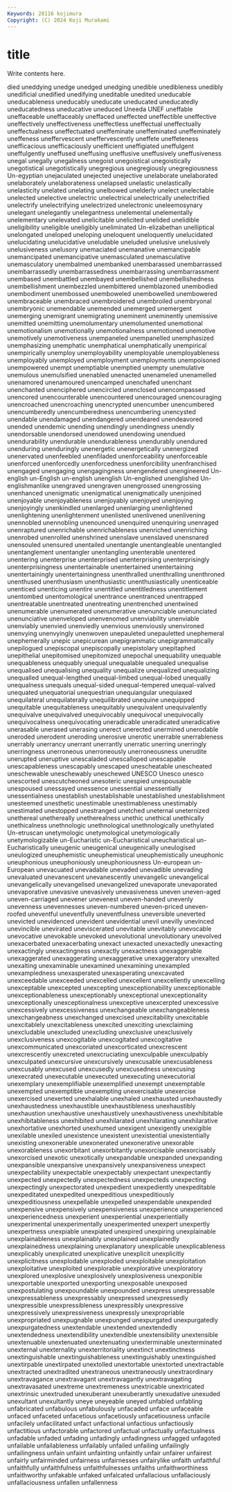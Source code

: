 ```yaml
---
Keywords: 28116 kojimura
Copyright: (C) 2024 Koji Murakami
---
```


# title

Write contents here.



died uneddying unedge unedged unedging
unedible unedibleness unedibly unedificial unedified unedifying uneditable unedited uneducable uneducableness
uneducably uneducate uneducated uneducatedly uneducatedness uneducative uneduced Uneeda UNEF uneffable
uneffaceable uneffaceably uneffaced uneffected uneffectible uneffective uneffectively uneffectiveness uneffectless uneffectual
uneffectually uneffectualness uneffectuated uneffeminate uneffeminated uneffeminately uneffeness uneffervescent uneffervescently uneffete
uneffeteness unefficacious unefficaciously unefficient uneffigiated uneffulgent uneffulgently uneffused uneffusing uneffusive
uneffusively uneffusiveness unegal unegally unegalness unegoist unegoistical unegoistically unegotistical unegotistically
unegregious unegregiously unegregiousness Un-egyptian unejaculated unejected unejective unelaborate unelaborated unelaborately
unelaborateness unelapsed unelastic unelastically unelasticity unelated unelating unelbowed unelderly unelect
unelectable unelected unelective unelectric unelectrical unelectrically unelectrified unelectrify unelectrifying unelectrized
unelectronic uneleemosynary unelegant unelegantly unelegantness unelemental unelementally unelementary unelevated unelicitable
unelicited unelided unelidible uneligibility uneligible uneligibly uneliminated Un-elizabethan unelliptical unelongated
uneloped uneloping uneloquent uneloquently unelucidated unelucidating unelucidative uneludable uneluded unelusive
unelusively unelusiveness unelusory unemaciated unemanative unemancipable unemancipated unemancipative unemasculated unemasculative
unemasculatory unembalmed unembanked unembarassed unembarrassed unembarrassedly unembarrassedness unembarrassing unembarrassment unembased
unembattled unembayed unembellished unembellishedness unembellishment unembezzled unembittered unemblazoned unembodied unembodiment
unembossed unemboweled unembowelled unembowered unembraceable unembraced unembroidered unembroiled unembryonal unembryonic
unemendable unemended unemerged unemergent unemerging unemigrant unemigrating uneminent uneminently unemissive
unemitted unemitting unemolumentary unemolumented unemotional unemotionalism unemotionally unemotionalness unemotioned unemotive
unemotively unemotiveness unempaneled unempanelled unemphasized unemphasizing unemphatic unemphatical unemphatically unempirical
unempirically unemploy unemployability unemployable unemployableness unemployably unemployed unemployment unemployments unempoisoned
unempowered unempt unemptiable unemptied unempty unemulative unemulous unemulsified unenabled unenacted
unenameled unenamelled unenamored unenamoured unencamped unenchafed unenchant unenchanted unenciphered unencircled
unenclosed unencompassed unencored unencounterable unencountered unencouraged unencouraging unencroached unencroaching unencrypted
unencumber unencumbered unencumberedly unencumberedness unencumbering unencysted unendable unendamaged unendangered unendeared
unendeavored unended unendemic unending unendingly unendingness unendly unendorsable unendorsed unendowed
unendowing unendued unendurability unendurable unendurableness unendurably unendured unenduring unenduringly unenergetic
unenergetically unenergized unenervated unenfeebled unenfiladed unenforceability unenforceable unenforced unenforcedly unenforcedness
unenforcibility unenfranchised unengaged unengaging unengagingness unengendered unengineered Un-english un-English un-english
unenglish Un-englished unenglished Un-englishmanlike unengraved unengraven unengrossed unengrossing unenhanced unenigmatic
unenigmatical unenigmatically unenjoined unenjoyable unenjoyableness unenjoyably unenjoyed unenjoying unenjoyingly unenkindled
unenlarged unenlarging unenlightened unenlightening unenlightenment unenlisted unenlivened unenlivening unennobled unennobling
unenounced unenquired unenquiring unenraged unenraptured unenrichable unenrichableness unenriched unenriching unenrobed
unenrolled unenshrined unenslave unenslaved unensnared unensouled unensured unentailed unentangle unentangleable
unentangled unentanglement unentangler unentangling unenterable unentered unentering unenterprise unenterprised unenterprising
unenterprisingly unenterprisingness unentertainable unentertained unentertaining unentertainingly unentertainingness unenthralled unenthralling unenthroned
unenthused unenthusiasm unenthusiastic unenthusiastically unenticeable unenticed unenticing unentire unentitled unentitledness
unentitlement unentombed unentomological unentrance unentranced unentrapped unentreatable unentreated unentreating unentrenched
unentwined unenumerable unenumerated unenumerative unenunciable unenunciated unenunciative unenveloped unenvenomed unenviability
unenviable unenviably unenvied unenviedly unenvious unenviously unenvironed unenvying unenvyingly unenwoven
unepauleted unepauletted unephemeral unephemerally unepic unepicurean unepigrammatic unepigrammatically unepilogued unepiscopal
unepiscopally unepistolary unepitaphed unepithelial unepitomised unepitomized unepochal unequability unequable unequableness
unequably unequal unequalable unequaled unequalise unequalised unequalising unequality unequalize unequalized
unequalizing unequalled unequal-lengthed unequal-limbed unequal-lobed unequally unequalness unequals unequal-sided unequal-tempered
unequal-valved unequated unequatorial unequestrian unequiangular unequiaxed unequilateral unequilaterally unequilibrated unequine
unequipped unequitable unequitableness unequitably unequivalent unequivalently unequivalve unequivalved unequivocably unequivocal
unequivocally unequivocalness unequivocating uneradicable uneradicated uneradicative unerasable unerased unerasing unerect
unerected unermined unerodable uneroded unerodent uneroding unerosive unerotic unerrable unerrableness
unerrably unerrancy unerrant unerrantly unerratic unerring unerringly unerringness unerroneous unerroneously
unerroneousness unerudite unerupted uneruptive unescaladed unescalloped unescapable unescapableness unescapably unescaped
unescheatable unescheated uneschewable uneschewably uneschewed UNESCO Unesco unesco unescorted unescutcheoned
unesoteric unespied unespousable unespoused unessayed unessence unessential unessentially unessentialness unestablish
unestablishable unestablished unestablishment unesteemed unesthetic unestimable unestimableness unestimably unestimated unestopped
unestranged unetched uneternal uneternized unethereal unethereally unetherealness unethic unethical unethically
unethicalness unethnologic unethnological unethnologically unethylated Un-etruscan unetymologic unetymological unetymologically unetymologizable
un-Eucharistic un-Eucharistical uneucharistical un-Eucharistically uneugenic uneugenical uneugenically uneulogised uneulogized uneuphemistic
uneuphemistical uneuphemistically uneuphonic uneuphonious uneuphoniously uneuphoniousness Un-european un-European unevacuated unevadable
unevaded unevadible unevading unevaluated unevanescent unevanescently unevangelic unevangelical unevangelically unevangelised
unevangelized unevaporate unevaporated unevaporative unevasive unevasively unevasiveness uneven uneven-aged uneven-carriaged
unevener unevenest uneven-handed unevenly unevenness unevennesses uneven-numbered uneven-priced uneven-roofed uneventful
uneventfully uneventfulness uneversible uneverted unevicted unevidenced unevident unevidential unevil unevilly
unevinced unevincible unevirated uneviscerated unevitable unevitably unevocable unevocative unevokable unevoked
unevolutional unevolutionary unevolved unexacerbated unexacerbating unexact unexacted unexactedly unexacting unexactingly
unexactingness unexactly unexactness unexaggerable unexaggerated unexaggerating unexaggerative unexaggeratory unexalted unexalting
unexaminable unexamined unexamining unexampled unexampledness unexasperated unexasperating unexcavated unexceedable unexceeded
unexcelled unexcellent unexcellently unexcelling unexceptable unexcepted unexcepting unexceptionability unexceptionable unexceptionableness
unexceptionably unexceptional unexceptionality unexceptionally unexceptionalness unexceptive unexcerpted unexcessive unexcessively unexcessiveness
unexchangeable unexchangeableness unexchangeabness unexchanged unexcised unexcitability unexcitable unexcitablely unexcitableness unexcited
unexciting unexclaiming unexcludable unexcluded unexcluding unexclusive unexclusively unexclusiveness unexcogitable unexcogitated
unexcogitative unexcommunicated unexcoriated unexcorticated unexcrescent unexcrescently unexcreted unexcruciating unexculpable unexculpably
unexculpated unexcursive unexcursively unexcusable unexcusableness unexcusably unexcused unexcusedly unexcusedness unexcusing
unexecrated unexecutable unexecuted unexecuting unexecutorial unexemplary unexemplifiable unexemplified unexempt unexemptable
unexempted unexemptible unexempting unexercisable unexercise unexercised unexerted unexhalable unexhaled unexhausted
unexhaustedly unexhaustedness unexhaustible unexhaustibleness unexhaustibly unexhaustion unexhaustive unexhaustively unexhaustiveness unexhibitable
unexhibitableness unexhibited unexhilarated unexhilarating unexhilarative unexhortative unexhorted unexhumed unexigent unexigently
unexigible unexilable unexiled unexistence unexistent unexistential unexistentially unexisting unexonerable unexonerated
unexonerative unexorable unexorableness unexorbitant unexorbitantly unexorcisable unexorcisably unexorcised unexotic unexotically
unexpandable unexpanded unexpanding unexpansible unexpansive unexpansively unexpansiveness unexpect unexpectability unexpectable
unexpectably unexpectant unexpectantly unexpected unexpectedly unexpectedness unexpecteds unexpecting unexpectingly unexpectorated
unexpedient unexpediently unexpeditable unexpeditated unexpedited unexpeditious unexpeditiously unexpeditiousness unexpellable unexpelled
unexpendable unexpended unexpensive unexpensively unexpensiveness unexperience unexperienced unexperiencedness unexperient unexperiential
unexperientially unexperimental unexperimentally unexperimented unexpert unexpertly unexpertness unexpiable unexpiated unexpired
unexpiring unexplainable unexplainableness unexplainably unexplained unexplainedly unexplainedness unexplaining unexplanatory unexplicable
unexplicableness unexplicably unexplicated unexplicative unexplicit unexplicitly unexplicitness unexplodable unexploded unexploitable
unexploitation unexploitative unexploited unexplorable unexplorative unexploratory unexplored unexplosive unexplosively unexplosiveness
unexponible unexportable unexported unexporting unexposable unexposed unexpostulating unexpoundable unexpounded unexpress
unexpressable unexpressableness unexpressably unexpressed unexpressedly unexpressible unexpressibleness unexpressibly unexpressive unexpressively
unexpressiveness unexpressly unexpropriable unexpropriated unexpugnable unexpunged unexpurgated unexpurgatedly unexpurgatedness unextendable
unextended unextendedly unextendedness unextendibility unextendible unextensibility unextensible unextenuable unextenuated unextenuating
unexterminable unexterminated unexternal unexternality unexterritoriality unextinct unextinctness unextinguishable unextinguishableness unextinguishably
unextinguished unextirpable unextirpated unextolled unextortable unextorted unextractable unextracted unextradited unextraneous
unextraneously unextraordinary unextravagance unextravagant unextravagantly unextravagating unextravasated unextreme unextremeness unextricable
unextricated unextrinsic unextruded unexuberant unexuberantly unexudative unexuded unexultant unexultantly uneye
uneyeable uneyed unfabled unfabling unfabricated unfabulous unfabulously unfacaded unface unfaceable
unfaced unfaceted unfacetious unfacetiously unfacetiousness unfacile unfacilely unfacilitated unfact unfactional
unfactious unfactiously unfactitious unfactorable unfactored unfactual unfactually unfactualness unfadable unfaded
unfading unfadingly unfadingness unfagged unfagoted unfailable unfailableness unfailably unfailed unfailing
unfailingly unfailingness unfain unfaint unfainting unfaintly unfair unfairer unfairest unfairly
unfairminded unfairness unfairnesses unfairylike unfaith unfaithful unfaithfully unfaithfulness unfaithfulnesses unfaiths
unfaithworthiness unfaithworthy unfakable unfaked unfalcated unfallacious unfallaciously unfallaciousness unfallen unfallenness
